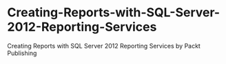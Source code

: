 


# Creating-Reports-with-SQL-Server-2012-Reporting-Services
Creating Reports with SQL Server 2012 Reporting Services by Packt Publishing
